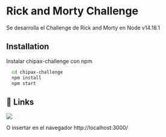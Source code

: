 
# Rick and Morty Challenge

Se desarrolla el Challenge de Rick and Morty en Node v14.18.1

## Installation

Instalar chipax-challenge con npm

```bash
  cd chipax-challenge
  npm install
  npm start
```
    
## 🔗 Links
[![](https://img.shields.io/badge/abrir-000?style=for-the-badge&logo=ko-fi&logoColor=white)](http://localhost:3000/)

O insertar en el navegador http://localhost:3000/
